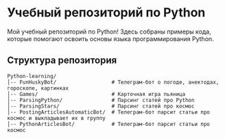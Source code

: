# Учебный репозиторий по Python

Мой учебный репозиторий по Python! Здесь собраны примеры кода, которые помогают освоить основы языка программирования Python.

## Структура репозитория
```
Python-learning/
│-- FunHuskyBot/                  # Телеграм-бот о погоде, анектодах, гороскопе, картинках
│-- Games/                        # Карточная игра пьяница
│-- ParsingPython/                # Парсинг статей про Python
│-- ParsingStars/                 # Парсинг статей про космос
│-- PostingArticlesAutomaticBot/  # Телеграм-бот парсит статьи про космос и выкладывает их в группу
│-- PythonArticlesBot/            # Телеграм-бот парсит статьи про космос
```
